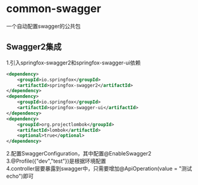 # common-swagger
一个自动配置swagger的公共包

## Swagger2集成
1.引入springfox-swagger2和springfox-swagger-ui依赖  
```xml
<dependency>
    <groupId>io.springfox</groupId>
    <artifactId>springfox-swagger2</artifactId>
</dependency>
<dependency>
    <groupId>io.springfox</groupId>
    <artifactId>springfox-swagger-ui</artifactId>
</dependency>
<dependency>
    <groupId>org.projectlombok</groupId>
    <artifactId>lombok</artifactId>
    <optional>true</optional>
</dependency>
```
2.配置SwaggerConfiguration，其中配置@EnableSwagger2  
3.@Profile({"dev","test"})是根据环境配置  
4.controller层要暴露到swagger中，只需要增加@ApiOperation(value = "测试echo")即可  
